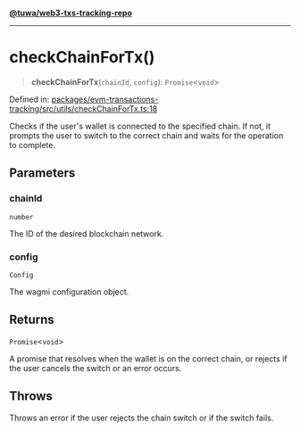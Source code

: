 [**@tuwa/web3-txs-tracking-repo**](../../../README.md)

***

# checkChainForTx()

> **checkChainForTx**(`chainId`, `config`): `Promise`\<`void`\>

Defined in: [packages/evm-transactions-tracking/src/utils/checkChainForTx.ts:18](https://github.com/TuwaIO/web3-transactions-tracking/blob/27cafae30bccefa7ba3ea936ed9bfbdaf84605d5/packages/evm-transactions-tracking/src/utils/checkChainForTx.ts#L18)

Checks if the user's wallet is connected to the specified chain. If not, it prompts
the user to switch to the correct chain and waits for the operation to complete.

## Parameters

### chainId

`number`

The ID of the desired blockchain network.

### config

`Config`

The wagmi configuration object.

## Returns

`Promise`\<`void`\>

A promise that resolves when the wallet is on the correct chain,
or rejects if the user cancels the switch or an error occurs.

## Throws

Throws an error if the user rejects the chain switch or if the switch fails.
